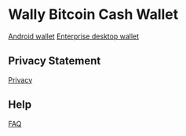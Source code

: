 # Wally Bitcoin Cash Wallet

[Android wallet](/wally/Android.md)
[Enterprise desktop wallet](/wally/Enterprise.md)

## Privacy Statement
[Privacy](/wally/privacy.md)

## Help
[FAQ](/wally/faq.md)